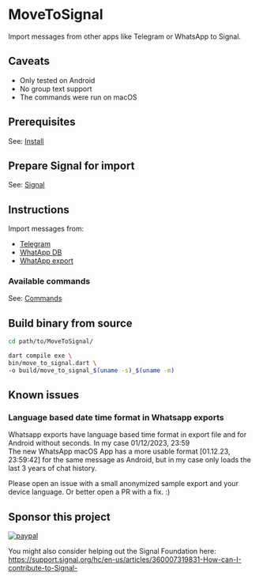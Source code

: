 # MoveToSignal

Import messages from other apps like Telegram or WhatsApp to Signal.

## Caveats

- Only tested on Android
- No group text support
- The commands were run on macOS

## Prerequisites

See: [Install](docs/Install.md)

## Prepare Signal for import

See: [Signal](docs/Signal.md)

## Instructions

Import messages from:

- [Telegram](docs/Telegram.md)
- [WhatApp DB](docs/WhatApp_DB.md)
- [WhatApp export](docs/WhatApp_Export.md)

### Available commands

See: [Commands](docs/Commands.md)

## Build binary from source

```bash
cd path/to/MoveToSignal/

dart compile exe \
bin/move_to_signal.dart \
-o build/move_to_signal_$(uname -s)_$(uname -m)
```

## Known issues

### Language based date time format in Whatsapp exports

Whatsapp exports have language based time format in export file and for Android without seconds. In my case 01/12/2023, 23:59  
The new WhatsApp macOS App has a more usable format [01.12.23, 23:59:42] for the same message as Android, but in my case only loads the last 3 years of chat history.

Please open an issue with a small anonymized sample export and your device language. Or better open a PR with a fix. :)

## Sponsor this project

[![paypal](https://www.paypalobjects.com/en_US/i/btn/btn_donateCC_LG.gif)](https://paypal.me/movetosignal/5)

You might also consider helping out the Signal Foundation here: <https://support.signal.org/hc/en-us/articles/360007319831-How-can-I-contribute-to-Signal->
